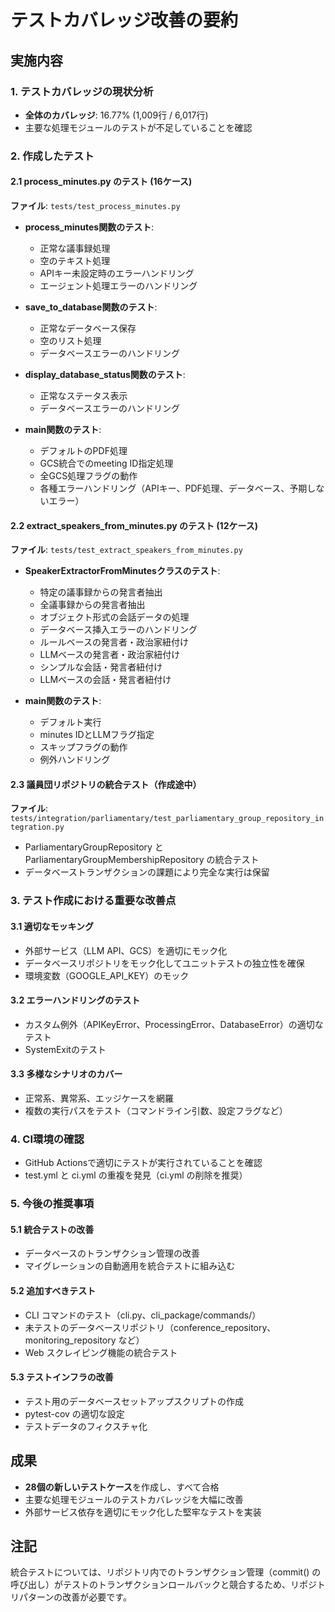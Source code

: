 # テストカバレッジ改善の要約

## 実施内容

### 1. テストカバレッジの現状分析
- **全体のカバレッジ**: 16.77% (1,009行 / 6,017行)
- 主要な処理モジュールのテストが不足していることを確認

### 2. 作成したテスト

#### 2.1 process_minutes.py のテスト (16ケース)
**ファイル**: `tests/test_process_minutes.py`

- **process_minutes関数のテスト**:
  - 正常な議事録処理
  - 空のテキスト処理
  - APIキー未設定時のエラーハンドリング
  - エージェント処理エラーのハンドリング

- **save_to_database関数のテスト**:
  - 正常なデータベース保存
  - 空のリスト処理
  - データベースエラーのハンドリング

- **display_database_status関数のテスト**:
  - 正常なステータス表示
  - データベースエラーのハンドリング

- **main関数のテスト**:
  - デフォルトのPDF処理
  - GCS統合でのmeeting ID指定処理
  - 全GCS処理フラグの動作
  - 各種エラーハンドリング（APIキー、PDF処理、データベース、予期しないエラー）

#### 2.2 extract_speakers_from_minutes.py のテスト (12ケース)
**ファイル**: `tests/test_extract_speakers_from_minutes.py`

- **SpeakerExtractorFromMinutesクラスのテスト**:
  - 特定の議事録からの発言者抽出
  - 全議事録からの発言者抽出
  - オブジェクト形式の会話データの処理
  - データベース挿入エラーのハンドリング
  - ルールベースの発言者・政治家紐付け
  - LLMベースの発言者・政治家紐付け
  - シンプルな会話・発言者紐付け
  - LLMベースの会話・発言者紐付け

- **main関数のテスト**:
  - デフォルト実行
  - minutes IDとLLMフラグ指定
  - スキップフラグの動作
  - 例外ハンドリング

#### 2.3 議員団リポジトリの統合テスト（作成途中）
**ファイル**: `tests/integration/parliamentary/test_parliamentary_group_repository_integration.py`

- ParliamentaryGroupRepository と ParliamentaryGroupMembershipRepository の統合テスト
- データベーストランザクションの課題により完全な実行は保留

### 3. テスト作成における重要な改善点

#### 3.1 適切なモッキング
- 外部サービス（LLM API、GCS）を適切にモック化
- データベースリポジトリをモック化してユニットテストの独立性を確保
- 環境変数（GOOGLE_API_KEY）のモック

#### 3.2 エラーハンドリングのテスト
- カスタム例外（APIKeyError、ProcessingError、DatabaseError）の適切なテスト
- SystemExitのテスト

#### 3.3 多様なシナリオのカバー
- 正常系、異常系、エッジケースを網羅
- 複数の実行パスをテスト（コマンドライン引数、設定フラグなど）

### 4. CI環境の確認
- GitHub Actionsで適切にテストが実行されていることを確認
- test.yml と ci.yml の重複を発見（ci.yml の削除を推奨）

### 5. 今後の推奨事項

#### 5.1 統合テストの改善
- データベースのトランザクション管理の改善
- マイグレーションの自動適用を統合テストに組み込む

#### 5.2 追加すべきテスト
- CLI コマンドのテスト（cli.py、cli_package/commands/）
- 未テストのデータベースリポジトリ（conference_repository、monitoring_repository など）
- Web スクレイピング機能の統合テスト

#### 5.3 テストインフラの改善
- テスト用のデータベースセットアップスクリプトの作成
- pytest-cov の適切な設定
- テストデータのフィクスチャ化

## 成果
- **28個の新しいテストケース**を作成し、すべて合格
- 主要な処理モジュールのテストカバレッジを大幅に改善
- 外部サービス依存を適切にモック化した堅牢なテストを実装

## 注記
統合テストについては、リポジトリ内でのトランザクション管理（commit() の呼び出し）がテストのトランザクションロールバックと競合するため、リポジトリパターンの改善が必要です。
